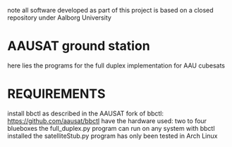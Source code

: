 note all software developed as part of this project is based on a closed repository under Aalborg University
# AAUSAT ground station
here lies the programs for the full duplex implementation for AAU cubesats
# REQUIREMENTS
install bbctl as described in the AAUSAT fork of bbctl: https://github.com/aausat/bbctl
have the hardware used:
two to four blueboxes
the full_duplex.py program can run on any system with bbctl installed
the satelliteStub.py program has only been tested in Arch Linux
